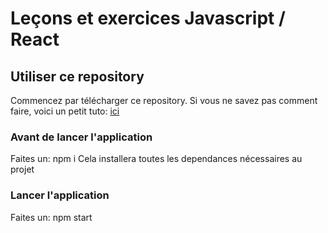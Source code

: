 # Leçons et exercices Javascript / React

## Utiliser ce repository

Commencez par télécharger ce repository.
Si vous ne savez pas comment faire, voici un petit tuto: [ici](https://docs.github.com/en/repositories/creating-and-managing-repositories/cloning-a-repository)

### Avant de lancer l'application

Faites un: npm i
Cela installera toutes les dependances nécessaires au projet

### Lancer l'application

Faites un: npm start
